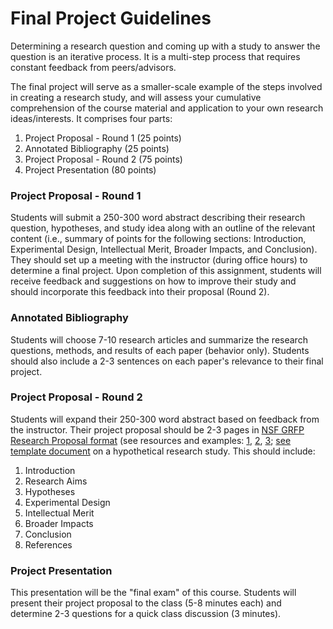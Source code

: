# Final Project Guidelines

Determining a research question and coming up with a study to answer the question is an iterative process. It is a multi-step process that requires constant feedback from peers/advisors.

The final project will serve as a smaller-scale example of the steps involved in creating a research study, and will assess your cumulative comprehension of the course material and application to your own research ideas/interests. It comprises four parts:
1. Project Proposal - Round 1 (25 points)
2. Annotated Bibliography (25 points)
3. Project Proposal - Round 2 (75 points)
4. Project Presentation (80 points)

### Project Proposal - Round 1
Students will submit a 250-300 word abstract describing their research question, hypotheses, and study idea along with an outline of the relevant content (i.e., summary of points for the following sections: Introduction, Experimental Design, Intellectual Merit, Broader Impacts, and Conclusion). They should set up a meeting with the instructor (during office hours) to determine a final project. Upon completion of this assignment, students will receive feedback and suggestions on how to improve their study and should incorporate this feedback into their proposal (Round 2).

### Annotated Bibliography
Students will choose 7-10 research articles and summarize the research questions, methods, and results of each paper (behavior only). Students should also include a 2-3 sentences on each paper's relevance to their final project.

### Project Proposal - Round 2
Students will expand their 250-300 word abstract based on feedback from the instructor. Their project proposal should be 2-3 pages in [NSF GRFP Research Proposal format](http://nsfgrfp.org/) (see resources and examples: [1](https://www.alexhunterlang.com/nsf-fellowship), [2](https://mitcommlab.mit.edu/broad/commkit/nsf-research-proposal/), [3](http://www.malloryladd.com/nsf-grfp-advice.html); [see template document](https://github.com/shawnrhoads/gu-psyc-347/raw/master/docs/static/templates/NSFGRFP_ResearchPlanTemplate.docx) on a hypothetical research study. This should include:
1. Introduction
2. Research Aims
3. Hypotheses
4. Experimental Design
5. Intellectual Merit
6. Broader Impacts
7. Conclusion
8. References

### Project Presentation
This presentation will be the "final exam" of this course. Students will present their project proposal to the class (5-8 minutes each) and determine 2-3 questions for a quick class discussion (3 minutes).